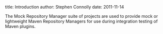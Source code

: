 title: Introduction
author: Stephen Connolly
date: 2011-11-14

The Mock Repository Manager suite of projects are used to provide mock or lightweight Maven Repository Managers for
use during integration testing of Maven plugins.
